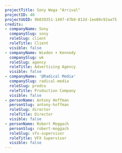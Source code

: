 ```yaml
---
projectTitle: Sony Wega "Arrival"
projectID: 40
projectUUID: 9b039351-1497-47b9-812d-1ee80c92aa75
credits:
- companyName: Sony
  companySlug: sony
  roleSlug: client
  roleTitle: Client
  visible: false
- companyName: Wieden + Kennedy
  companySlug: wk
  roleSlug: agency
  roleTitle: Advertising Agency
  visible: false
- companyName: '@Radical Media'
  companySlug: radical-media
  roleSlug: prodco
  roleTitle: Production Company
  visible: false
- personName: Antony Hoffman
  personSlug: antony-hoffman
  roleSlug: director
  roleTitle: Director
  visible: false
- personName: Robert Moggach
  personSlug: robert-moggach
  roleSlug: vfx-supervisor
  roleTitle: VFX Supervisor
  visible: false
---
```

